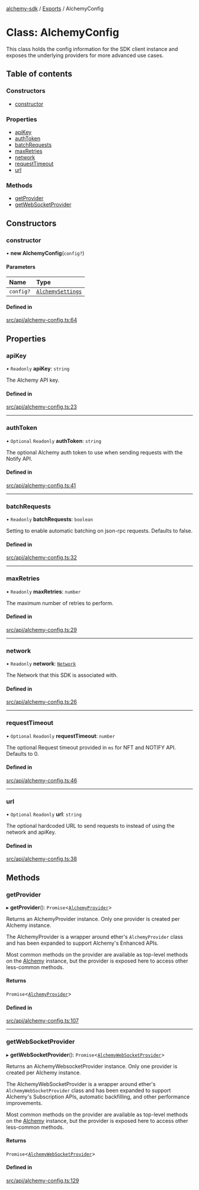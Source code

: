 [alchemy-sdk](../README.md) / [Exports](../modules.md) / AlchemyConfig

# Class: AlchemyConfig

This class holds the config information for the SDK client instance and
exposes the underlying providers for more advanced use cases.

## Table of contents

### Constructors

- [constructor](AlchemyConfig.md#constructor)

### Properties

- [apiKey](AlchemyConfig.md#apikey)
- [authToken](AlchemyConfig.md#authtoken)
- [batchRequests](AlchemyConfig.md#batchrequests)
- [maxRetries](AlchemyConfig.md#maxretries)
- [network](AlchemyConfig.md#network)
- [requestTimeout](AlchemyConfig.md#requesttimeout)
- [url](AlchemyConfig.md#url)

### Methods

- [getProvider](AlchemyConfig.md#getprovider)
- [getWebSocketProvider](AlchemyConfig.md#getwebsocketprovider)

## Constructors

### constructor

• **new AlchemyConfig**(`config?`)

#### Parameters

| Name | Type |
| :------ | :------ |
| `config?` | [`AlchemySettings`](../interfaces/AlchemySettings.md) |

#### Defined in

[src/api/alchemy-config.ts:64](https://github.com/alchemyplatform/alchemy-sdk-js/blob/85196e8/src/api/alchemy-config.ts#L64)

## Properties

### apiKey

• `Readonly` **apiKey**: `string`

The Alchemy API key.

#### Defined in

[src/api/alchemy-config.ts:23](https://github.com/alchemyplatform/alchemy-sdk-js/blob/85196e8/src/api/alchemy-config.ts#L23)

___

### authToken

• `Optional` `Readonly` **authToken**: `string`

The optional Alchemy auth token to use when sending requests with the Notify API.

#### Defined in

[src/api/alchemy-config.ts:41](https://github.com/alchemyplatform/alchemy-sdk-js/blob/85196e8/src/api/alchemy-config.ts#L41)

___

### batchRequests

• `Readonly` **batchRequests**: `boolean`

Setting to enable automatic batching on json-rpc requests. Defaults to false.

#### Defined in

[src/api/alchemy-config.ts:32](https://github.com/alchemyplatform/alchemy-sdk-js/blob/85196e8/src/api/alchemy-config.ts#L32)

___

### maxRetries

• `Readonly` **maxRetries**: `number`

The maximum number of retries to perform.

#### Defined in

[src/api/alchemy-config.ts:29](https://github.com/alchemyplatform/alchemy-sdk-js/blob/85196e8/src/api/alchemy-config.ts#L29)

___

### network

• `Readonly` **network**: [`Network`](../enums/Network.md)

The Network that this SDK is associated with.

#### Defined in

[src/api/alchemy-config.ts:26](https://github.com/alchemyplatform/alchemy-sdk-js/blob/85196e8/src/api/alchemy-config.ts#L26)

___

### requestTimeout

• `Optional` `Readonly` **requestTimeout**: `number`

The optional Request timeout provided in `ms` for NFT and NOTIFY API. Defaults to 0.

#### Defined in

[src/api/alchemy-config.ts:46](https://github.com/alchemyplatform/alchemy-sdk-js/blob/85196e8/src/api/alchemy-config.ts#L46)

___

### url

• `Optional` `Readonly` **url**: `string`

The optional hardcoded URL to send requests to instead of using the network
and apiKey.

#### Defined in

[src/api/alchemy-config.ts:38](https://github.com/alchemyplatform/alchemy-sdk-js/blob/85196e8/src/api/alchemy-config.ts#L38)

## Methods

### getProvider

▸ **getProvider**(): `Promise`<[`AlchemyProvider`](AlchemyProvider.md)\>

Returns an AlchemyProvider instance. Only one provider is created per
Alchemy instance.

The AlchemyProvider is a wrapper around ether's `AlchemyProvider` class and
has been expanded to support Alchemy's Enhanced APIs.

Most common methods on the provider are available as top-level methods on
the [Alchemy](Alchemy.md) instance, but the provider is exposed here to access
other less-common methods.

#### Returns

`Promise`<[`AlchemyProvider`](AlchemyProvider.md)\>

#### Defined in

[src/api/alchemy-config.ts:107](https://github.com/alchemyplatform/alchemy-sdk-js/blob/85196e8/src/api/alchemy-config.ts#L107)

___

### getWebSocketProvider

▸ **getWebSocketProvider**(): `Promise`<[`AlchemyWebSocketProvider`](AlchemyWebSocketProvider.md)\>

Returns an AlchemyWebsocketProvider instance. Only one provider is created
per Alchemy instance.

The AlchemyWebSocketProvider is a wrapper around ether's
`AlchemyWebSocketProvider` class and has been expanded to support Alchemy's
Subscription APIs, automatic backfilling, and other performance improvements.

Most common methods on the provider are available as top-level methods on
the [Alchemy](Alchemy.md) instance, but the provider is exposed here to access
other less-common methods.

#### Returns

`Promise`<[`AlchemyWebSocketProvider`](AlchemyWebSocketProvider.md)\>

#### Defined in

[src/api/alchemy-config.ts:129](https://github.com/alchemyplatform/alchemy-sdk-js/blob/85196e8/src/api/alchemy-config.ts#L129)

